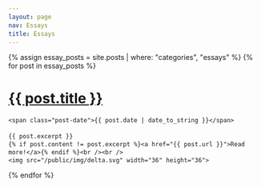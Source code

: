 ```yaml
---
layout: page
nav: Essays
title: Essays
---
```


<div class="posts">
  {% assign essay_posts = site.posts | where: "categories", "essays" %}
  {% for post in essay_posts %}
  <div class="post">
    <h1 class="post-title">
      <a href="{{ post.url }}">
        {{ post.title }}
      </a>
    </h1>

    <span class="post-date">{{ post.date | date_to_string }}</span>

    {{ post.excerpt }}
    {% if post.content != post.excerpt %}<a href="{{ post.url }}">Read more!</a>{% endif %}<br /><br />
    <img src="/public/img/delta.svg" width="36" height="36">
  </div>
  {% endfor %}
</div>

